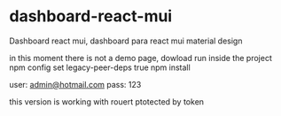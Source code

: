 # dashboard-react-mui
Dashboard react mui, dashboard para react mui material design


in this moment there is not a demo page, dowload run inside the project
npm config set legacy-peer-deps true
npm install

user: admin@hotmail.com
pass: 123

this version is working with rouert ptotected by token 